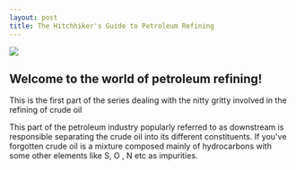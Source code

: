```yaml
---
layout: post
title: The Hitchhiker's Guide to Petroleum Refining
---
```

<img src="http://world-businesstimes.com/wbt/wp-content/uploads/2015/08/Oil-refinery.jpg" class="fit image"> 

## Welcome to the world of petroleum refining!

This is the first part of the series dealing with the nitty gritty involved in the refining of crude oil

This part of the petroleum industry popularly referred to as downstream is responsible separating the crude oil into its different constituents. If you've forgotten crude oil is a mixture composed mainly of hydrocarbons with some other elements like S, O , N etc as impurities.
